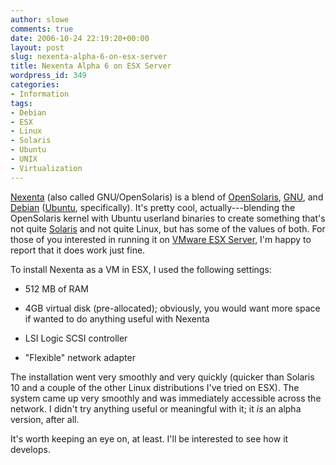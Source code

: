```yaml
---
author: slowe
comments: true
date: 2006-10-24 22:19:20+00:00
layout: post
slug: nexenta-alpha-6-on-esx-server
title: Nexenta Alpha 6 on ESX Server
wordpress_id: 349
categories:
- Information
tags:
- Debian
- ESX
- Linux
- Solaris
- Ubuntu
- UNIX
- Virtualization
---
```


[Nexenta](http://www.gnusolaris.org/gswiki/Nexenta_OS) (also called GNU/OpenSolaris) is a blend of [OpenSolaris](http://www.opensolaris.org/os/), [GNU](http://www.gnu.org/), and [Debian](http://www.debian.org/) ([Ubuntu](http://www.ubuntu.com/), specifically). It's pretty cool, actually---blending the OpenSolaris kernel with Ubuntu userland binaries to create something that's not quite [Solaris](http://www.sun.com/software/solaris/) and not quite Linux, but has some of the values of both. For those of you interested in running it on [VMware ESX Server](http://www.vmware.com/products/vi/esx/), I'm happy to report that it does work just fine.

To install Nexenta as a VM in ESX, I used the following settings:

* 512 MB of RAM

* 4GB virtual disk (pre-allocated); obviously, you would want more space if wanted to do anything useful with Nexenta

* LSI Logic SCSI controller

* "Flexible" network adapter

The installation went very smoothly and very quickly (quicker than Solaris 10 and a couple of the other Linux distributions I've tried on ESX). The system came up very smoothly and was immediately accessible across the network. I didn't try anything useful or meaningful with it; it _is_ an alpha version, after all.

It's worth keeping an eye on, at least. I'll be interested to see how it develops.
